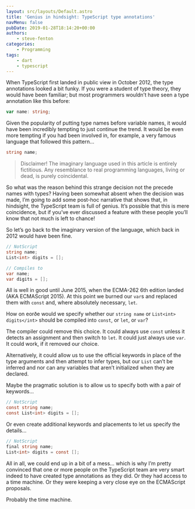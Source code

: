 ```yaml
---
layout: src/layouts/Default.astro
title: 'Genius in hindsight: TypeScript type annotations'
navMenu: false
pubDate: 2019-01-28T18:14:20+00:00
authors:
    - steve-fenton
categories:
    - Programming
tags:
    - dart
    - typescript
---
```


When TypeScript first landed in public view in October 2012, the type annotations looked a bit funky. If you were a student of type theory, they would have been familiar; but most programmers wouldn’t have seen a type annotation like this before:

```typescript
var name: string;
```

Given the popularity of putting type names before variable names, it would have been incredibly tempting to just continue the trend. It would be even more tempting if you had been involved in, for example, a very famous language that followed this pattern…

```csharp
string name;
```

> Disclaimer! The imaginary language used in this article is entirely fictitious. Any resemblance to real programming languages, living or dead, is purely coincidental.

So what was the reason behind this strange decision not the precede names with types? Having been somewhat absent when the decision was made, I’m going to add some post-hoc narrative that shows that, in hindsight, the TypeScript team is full of genius. It’s possible that this is mere coincidence, but if you’ve ever discussed a feature with these people you’ll know that not much is left to chance!

So let’s go back to the imaginary version of the language, which back in 2012 would have been fine.

```csharp
// NotScript
string name;
List<int> digits = [];

// Compiles to
var name;
var digits = [];
```

All is well in good until June 2015, when the ECMA-262 6th edition landed (AKA ECMAScript 2015). At this point we burned our `var`s and replaced them with `const` and, where absolutely necessary, `let`.

How on eorðe would we specify whether our `string name` or `List<int> digits</int>` should be compiled into `const`, or `let`, or `var`?

The compiler could remove this choice. It could always use `const` unless it detects an assignment and then switch to `let`. It could just always use `var`. It could work, if it removed our choice.

Alternatively, it could allow us to use the official keywords in place of the type arguments and then attempt to infer types, but our `List` can’t be inferred and nor can any variables that aren’t initialized when they are declared.

Maybe the pragmatic solution is to allow us to specify both with a pair of keywords…

```csharp
// NotScript
const string name;
const List<int> digits = [];
```

Or even create additional keywords and placements to let us specify the details…

```csharp
// NotScript
final string name;
List<int> digits = const [];
```

All in all, we could end up in a bit of a mess… which is why I’m pretty convinced that one or more people on the TypeScript team are very smart indeed to have created type annotations as they did. Or they had access to a time machine. Or they were keeping a very close eye on the ECMAScript proposals.

Probably the time machine.